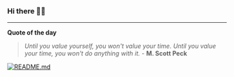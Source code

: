 ### Hi there 👋🏻


---

**Quote of the day**

> *Until you value yourself, you won't value your time. Until you value your time, you won't do anything with it.* - **M. Scott Peck** 

[![README.md](https://github.com/marcolovazzano/marcolovazzano/actions/workflows/readme.yml/badge.svg?branch=main)](https://github.com/marcolovazzano/marcolovazzano/actions/workflows/readme.yml)
